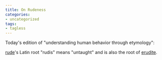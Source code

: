```yaml
---
title: On Rudeness
categories:
- uncategorized
tags:
- tagless
---
```


Today's edition of "understanding human behavior through etymology":

[rude][1]'s Latin root "rudis" means "untaught" and is also the root of [erudite][2].

   [1]: http://www.answers.com/rude
   [2]: http://www.answers.com/erudite
